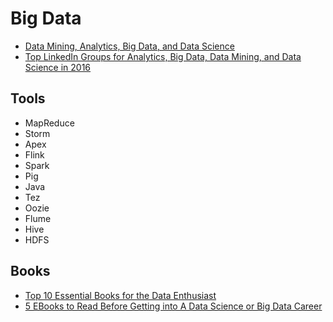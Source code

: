 # Big Data

- [Data Mining, Analytics, Big Data, and Data Science](http://www.kdnuggets.com/)
- [Top LinkedIn Groups for Analytics, Big Data, Data Mining, and Data Science in 2016](http://www.kdnuggets.com/2016/10/top-linkedin-groups-analytics-big-data-mining-data-science.html)

## Tools

- MapReduce
- Storm
- Apex
- Flink
- Spark
- Pig
- Java
- Tez
- Oozie
- Flume
- Hive
- HDFS

## Books

- [Top 10 Essential Books for the Data Enthusiast](http://www.kdnuggets.com/2016/04/top-10-essential-books-data-enthusiast.html)
- [5 EBooks to Read Before Getting into A Data Science or Big Data Career](http://www.kdnuggets.com/2016/08/simplilearn-5-free-ebooks-data-science-big-data.html)